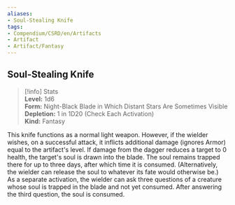 ```yaml
---
aliases:
- Soul-Stealing Knife
tags:
- Compendium/CSRD/en/Artifacts
- Artifact
- Artifact/Fantasy
---
```


  
## Soul-Stealing Knife  
>[!info] Stats  
> **Level:** 1d6  
> **Form:** Night-Black Blade in Which Distant Stars Are Sometimes Visible  
> **Depletion:** 1 in 1D20 (Check Each Activation)  
> **Kind:** Fantasy
  
This knife functions as a normal light weapon. However, if the wielder wishes, on a successful attack, it inflicts additional damage (ignores Armor) equal to the artifact's level. If damage from the dagger reduces a target to 0 health, the target's soul is drawn into the blade. The soul remains trapped there for up to three days, after which time it is consumed. (Alternatively, the wielder can release the soul to whatever its fate would otherwise be.) As a separate activation, the wielder can ask three questions of a creature whose soul is trapped in the blade and not yet consumed. After answering the third question, the soul is consumed.